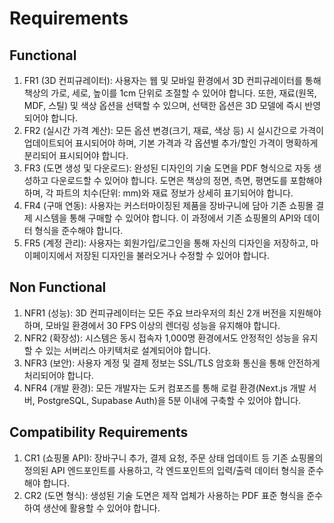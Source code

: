 # Requirements

## Functional
1. FR1 (3D 컨피규레이터): 사용자는 웹 및 모바일 환경에서 3D 컨피규레이터를 통해 책상의 가로, 세로, 높이를 1cm 단위로 조절할 수 있어야 합니다. 또한, 재료(원목, MDF, 스틸) 및 색상 옵션을 선택할 수 있으며, 선택한 옵션은 3D 모델에 즉시 반영되어야 합니다.
2. FR2 (실시간 가격 계산): 모든 옵션 변경(크기, 재료, 색상 등) 시 실시간으로 가격이 업데이트되어 표시되어야 하며, 기본 가격과 각 옵션별 추가/할인 가격이 명확하게 분리되어 표시되어야 합니다.
3. FR3 (도면 생성 및 다운로드): 완성된 디자인의 기술 도면을 PDF 형식으로 자동 생성하고 다운로드할 수 있어야 합니다. 도면은 책상의 정면, 측면, 평면도를 포함해야 하며, 각 파트의 치수(단위: mm)와 재료 정보가 상세히 표기되어야 합니다.
4. FR4 (구매 연동): 사용자는 커스터마이징된 제품을 장바구니에 담아 기존 쇼핑몰 결제 시스템을 통해 구매할 수 있어야 합니다. 이 과정에서 기존 쇼핑몰의 API와 데이터 형식을 준수해야 합니다.
5. FR5 (계정 관리): 사용자는 회원가입/로그인을 통해 자신의 디자인을 저장하고, 마이페이지에서 저장된 디자인을 불러오거나 수정할 수 있어야 합니다.

## Non Functional
1. NFR1 (성능): 3D 컨피규레이터는 모든 주요 브라우저의 최신 2개 버전을 지원해야 하며, 모바일 환경에서 30 FPS 이상의 렌더링 성능을 유지해야 합니다.
2. NFR2 (확장성): 시스템은 동시 접속자 1,000명 환경에서도 안정적인 성능을 유지할 수 있는 서버리스 아키텍처로 설계되어야 합니다.
3. NFR3 (보안): 사용자 계정 및 결제 정보는 SSL/TLS 암호화 통신을 통해 안전하게 처리되어야 합니다.
4. NFR4 (개발 환경): 모든 개발자는 도커 컴포즈를 통해 로컬 환경(Next.js 개발 서버, PostgreSQL, Supabase Auth)을 5분 이내에 구축할 수 있어야 합니다.

## Compatibility Requirements
1. CR1 (쇼핑몰 API): 장바구니 추가, 결제 요청, 주문 상태 업데이트 등 기존 쇼핑몰의 정의된 API 엔드포인트를 사용하고, 각 엔드포인트의 입력/출력 데이터 형식을 준수해야 합니다.
2. CR2 (도면 형식): 생성된 기술 도면은 제작 업체가 사용하는 PDF 표준 형식을 준수하여 생산에 활용할 수 있어야 합니다.
